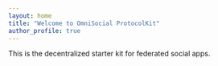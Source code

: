 ```yaml
---
layout: home
title: "Welcome to OmniSocial ProtocolKit"
author_profile: true
---
```


This is the decentralized starter kit for federated social apps.
